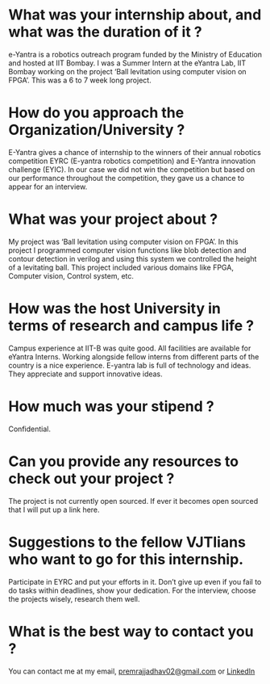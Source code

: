 # What was your internship about, and what was the duration of it ?

e-Yantra is a robotics outreach program funded by the Ministry of Education and hosted at IIT Bombay. I was a Summer Intern at the eYantra Lab, IIT Bombay working on the project ‘Ball levitation using computer vision on FPGA’. This was a 6 to 7 week long project.

# How do you approach the Organization/University ?

E-Yantra gives a chance of internship to the winners of their annual robotics competition EYRC (E-yantra robotics competition) and E-Yantra innovation challenge (EYIC). In our case we did not win the competition but based on our performance throughout the competition, they gave us a chance to appear for an interview.

# What was your project about ?

My project was ‘Ball levitation using computer vision on FPGA’. In this project I programmed computer vision functions like blob detection and contour detection in verilog and using this system we controlled the height of a levitating ball. This project included various domains like FPGA, Computer vision, Control system, etc.

# How was the host University in terms of research and campus life ?

Campus experience at IIT-B was quite good. All facilities are available for eYantra Interns. Working alongside fellow interns from different parts of the country is a nice experience. E-yantra lab is full of technology and ideas. They appreciate and support innovative ideas.

# How much was your stipend ?

Confidential.

# Can you provide any resources to check out your project ?

The project is not currently open sourced. If ever it becomes open sourced that I will put up a link here.

# Suggestions to the fellow VJTIians who want to go for this internship.

Participate in EYRC and put your efforts in it. Don’t give up even if you fail to do tasks within deadlines, show your dedication. For the interview, choose the projects wisely, research them well.

# What is the best way to contact you ?

You can contact me at my email, [premrajjadhav02@gmail.com](mailto:premrajjadhav02@gmail.com) or [LinkedIn](https://www.linkedin.com/in/premraj-jadhav-448a33233)
